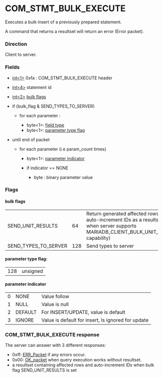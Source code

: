 
# COM_STMT_BULK_EXECUTE

Executes a bulk insert of a previously prepared statement.


A command that returns a resultset will return an error (Error packet).


### Direction


Client to server.


### Fields



* [int<1>](../protocol-data-types.md#fixed-length-integers) 0xfa : COM_STMT_BULK_EXECUTE header
* [int<4>](../protocol-data-types.md#fixed-length-integers) statement id
* [int<2>](../protocol-data-types.md#fixed-length-integers) [bulk flags](#bulk-flags)
* if (bulk_flag & SEND_TYPES_TO_SERVER)

  * for each parameter :

    * byte<1>: [field type](../4-server-response-packets/resultset-row.md#field-types)
    * byte<1>: [parameter type flag](#parameter-type-flag)
* until end of packet

  * for each parameter (i.e param_count times)

    * byte<1>: [parameter indicator](#parameter-indicator)
    * if indicator == NONE

      * byte<n> : binary parameter value



### Flags


#### bulk flags



|   |   |   |
| --- | --- | --- |
| SEND_UNIT_RESULTS | 64 | Return generated affected rows and auto-increment IDs as a resultset (only when server supports MARIADB_CLIENT_BULK_UNIT_RESULTS capability) |
| SEND_TYPES_TO_SERVER | 128 | Send types to server |



#### parameter type flag:



|   |   |
| --- | --- |
| 128 | unsigned |



#### parameter indicator



|   |   |   |
| --- | --- | --- |
| 0 | NONE | Value follow |
| 1 | NULL | Value is null |
| 2 | DEFAULT | For INSERT/UPDATE, value is default |
| 3 | IGNORE | Value is default for insert, Is ignored for update |



### COM_STMT_BULK_EXECUTE response


The server can answer with 3 different responses:


* 0xff: [ERR_Packet](../4-server-response-packets/err_packet.md) if any errors occur.
* 0x00: [OK_packet](../4-server-response-packets/ok_packet.md) when query execution works without resultset.
* a resultset containing affected rows and auto-increment IDs when bulk flag SEND_UNIT_RESULTS is set

